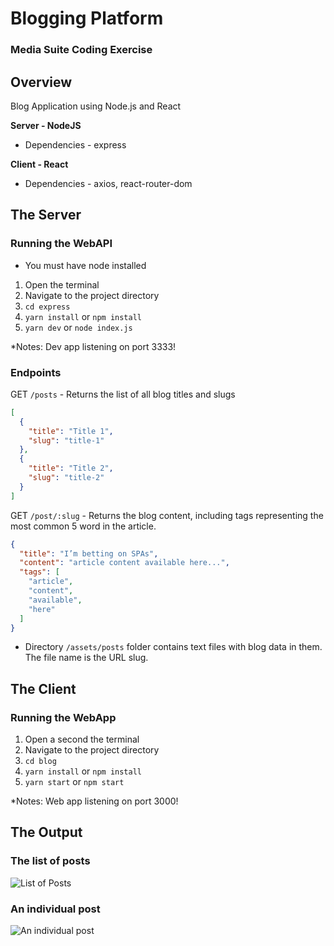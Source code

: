 # Blogging Platform
### Media Suite Coding Exercise

## Overview
Blog Application using Node.js and React

**Server - NodeJS** 
* Dependencies - express

**Client - React** 
* Dependencies - axios, react-router-dom

## The Server

### Running the WebAPI
* You must have node installed

1. Open the terminal
2. Navigate to the project directory
2. `cd express`
3. `yarn install` or `npm install`
4. `yarn dev` or `node index.js`

*Notes: Dev app listening on port 3333!

### Endpoints

GET `/posts` - Returns the list of all blog titles and slugs

```json
[
  {
    "title": "Title 1",
    "slug": "title-1"
  },
  {
    "title": "Title 2",
    "slug": "title-2"
  }
]
```

GET `/post/:slug` - Returns the blog content, including tags representing the most common 5 word in the article.

```json
{
  "title": "I’m betting on SPAs",
  "content": "article content available here...",
  "tags": [
    "article",
    "content",
    "available",
    "here"
  ]
}
```

* Directory
 `/assets/posts` folder contains text files with blog data in them.  The file name is the URL slug.


## The Client

### Running the WebApp

1. Open a second the terminal
2. Navigate to the project directory
3. `cd blog`
4. `yarn install` or `npm install`
5. `yarn start` or `npm start`

*Notes: Web app listening on port 3000!


## The Output

### The list of posts
![List of Posts](./posts.png)

### An individual post
![An individual post](./post.png) 